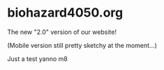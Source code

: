 # biohazard4050.org

The new "2.0" version of our website!

(Mobile version still pretty sketchy at the moment...)


Just a test yanno m8
